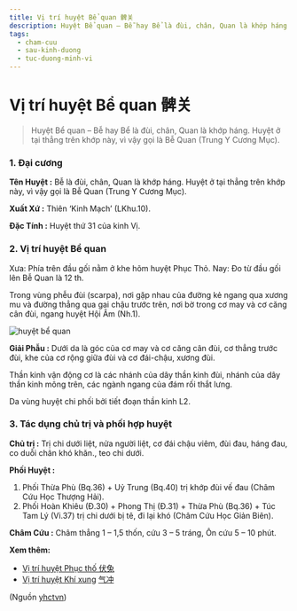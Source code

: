 ```yaml
---
title: Vị trí huyệt Bể quan 髀关
description: Huyệt Bể quan – Bễ hay Bể là đùi, chân, Quan là khớp háng. Huyệt ở tại thẳng trên khớp này, vì vậy gọi là Bễ Quan (Trung Y Cương Mục).
tags:
  - cham-cuu
  - sau-kinh-duong
  - tuc-duong-minh-vi
---
```


# Vị trí huyệt Bể quan 髀关 

> Huyệt Bể quan – Bễ hay Bể là đùi, chân, Quan là khớp háng. Huyệt ở tại thẳng trên khớp này, vì vậy gọi là Bễ Quan (Trung Y Cương Mục).

### **1. Đại cương**

**Tên Huyệt :** Bễ là đùi, chân, Quan là khớp háng. Huyệt ở tại thẳng trên khớp này, vì vậy gọi là Bễ Quan (Trung Y Cương Mục).

**Xuất Xứ :** Thiên ‘Kinh Mạch’ (LKhu.10).

**Đặc Tính :** Huyệt thứ 31 của kinh Vị.

### 2. Vị trí huyệt Bể quan

Xưa: Phía trên đầu gối nằm ở khe hõm huyệt Phục Thỏ. Nay: Đo từ đầu gối lên Bễ Quan là 12 th.

Trong vùng phễu đùi (scarpa), nơi gặp nhau của đường kẻ ngang qua xương mu và đường thẳng qua gai chậu trước trên, nơi bờ trong cơ may và cơ căng cân đùi, ngang huyệt Hội Âm (Nh.1).

![huyệt bể quan](/imgs/yhctvn/huyet-be-quan-300x169.jpg)

**Giải Phẫu :** Dưới da là góc của cơ may và cơ căng cân đùi, cơ thẳng trước đùi, khe của cơ rộng giữa đùi và cơ đái-chậu, xương đùi.

Thần kinh vận động cơ là các nhánh của dây thần kinh đùi, nhánh của dây thần kinh mông trên, các ngành ngang của đám rối thắt lưng.

Da vùng huyệt chi phối bởi tiết đoạn thần kinh L2.

### **3. Tác dụng chủ trị và phối hợp huyệt**

**Chủ trị :** Trị chi dưới liệt, nửa người liệt, cơ đái chậu viêm, đùi đau, háng đau, co duỗi chân khó khăn., teo chi dưới.

**Phối Huyệt :**

1. Phối Thừa Phù (Bq.36) + Uỷ Trung (Bq.40) trị khớp đùi vế đau (Châm Cứu Học Thượng Hải).
2. Phối Hoàn Khiêu (Đ.30) + Phong Thị (Đ.31) + Thừa Phù (Bq.36) + Túc Tam Lý (Vi.37) trị chi dưới bị tê, đi lại khó (Châm Cứu Học Giản Biên).

**Châm Cứu :** Châm thẳng 1 – 1,5 thốn, cứu 3 – 5 tráng, Ôn cứu 5 – 10 phút.

**Xem thêm:**

* [Vị trí huyệt Phục thố 伏兔](/yhctvn/vi-tri-huyet-phuc-tho/)
* [Vị trí huyệt Khí xung](/yhctvn/vi-tri-huyet-khi-xung/) [气冲](/yhctvn/vi-tri-huyet-khi-xung/)

(Nguồn <a href="https://yhctvn.com/vi-tri-huyet-be-quan-髀关/" target="_blank">yhctvn</a>)
